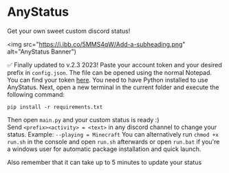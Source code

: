 <h1> AnyStatus </h1>
<p> </p>
Get your own sweet custom discord status!

<img src="https://i.ibb.co/5MMS4qW/Add-a-subheading.png" alt="AnyStatus Banner")

✅ Finally updated to v.2.3 2023!
Paste your account token and your desired prefix in `config.json`. The file can be opened using the normal Notepad. You can find your token <a href="https://www.youtube.com/watch?v=YEgFvgg7ZPI">here</a>.
You need to have Python installed to use AnyStatus.
Next, open a new terminal in the current folder and execute the following command:

    pip install -r requirements.txt
 Then open `main.py` and your custom status is ready :)   
 Send `<prefix><activity> = <text>` in any discord channel to change your status. Example: `--playing = Minecraft`
 You can alternatively run `chmod +x run.sh` in the console and open `run.sh` afterwards or open `run.bat` if you're a windows user for automatic package installation and quick launch.

Also remember that it can take up to 5 minutes to update your status
